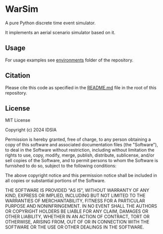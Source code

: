 WarSim
======

A pure Python discrete time event simulator.

It implements an aerial scenario simulator based on it.

## Usage

For usage examples see [environments](https://github.com/armasuissewt/drl-wargaming/tree/master/environments) folder of the repository.

## Citation

Please cite this code as specified in the [README.md](https://github.com/armasuissewt/drl-wargaming/blob/master/README.md) file in the root of this repository.

## License

MIT License

Copyright (c) 2024 IDSIA

Permission is hereby granted, free of charge, to any person obtaining a copy
of this software and associated documentation files (the "Software"), to deal
in the Software without restriction, including without limitation the rights
to use, copy, modify, merge, publish, distribute, sublicense, and/or sell
copies of the Software, and to permit persons to whom the Software is
furnished to do so, subject to the following conditions:

The above copyright notice and this permission notice shall be included in all
copies or substantial portions of the Software.

THE SOFTWARE IS PROVIDED "AS IS", WITHOUT WARRANTY OF ANY KIND, EXPRESS OR
IMPLIED, INCLUDING BUT NOT LIMITED TO THE WARRANTIES OF MERCHANTABILITY,
FITNESS FOR A PARTICULAR PURPOSE AND NONINFRINGEMENT. IN NO EVENT SHALL THE
AUTHORS OR COPYRIGHT HOLDERS BE LIABLE FOR ANY CLAIM, DAMAGES OR OTHER
LIABILITY, WHETHER IN AN ACTION OF CONTRACT, TORT OR OTHERWISE, ARISING FROM,
OUT OF OR IN CONNECTION WITH THE SOFTWARE OR THE USE OR OTHER DEALINGS IN THE
SOFTWARE.